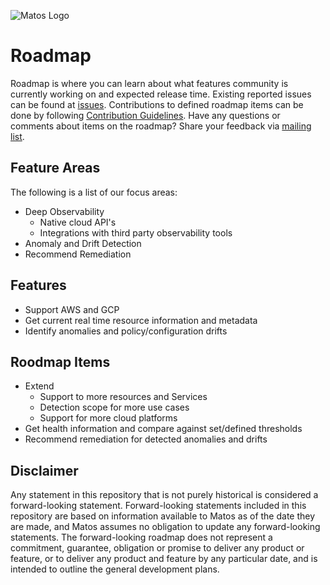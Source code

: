 ![Matos Logo](../images/matos-logo.png)
# Roadmap

Roadmap is where you can learn about what features community is currently working on and expected release time. Existing reported issues can be found at [issues][MatosIssues]. Contributions to defined roadmap items can be done by following [Contribution Guidelines][ContributionGuidelines]. Have any questions or comments about items on the roadmap? Share your feedback via [mailing list][MatosMailingList].

## Feature Areas

The following is a list of our focus areas:

- Deep Observability
  - Native cloud API's
  - Integrations with third party observability tools
- Anomaly and Drift Detection
- Recommend Remediation

## Features

- Support AWS and GCP
- Get current real time resource information and metadata
- Identify anomalies and policy/configuration drifts

## Roodmap Items

- Extend
  - Support to more resources and Services
  - Detection scope for more use cases
  - Support for more cloud platforms
- Get health information and compare against set/defined thresholds
- Recommend remediation for detected anomalies and drifts

## Disclaimer

Any statement in this repository that is not purely historical is considered a forward-looking statement. Forward-looking statements included in this repository are based on information available to Matos as of the date they are made, and Matos assumes no obligation to update any forward-looking statements. The forward-looking roadmap does not represent a commitment, guarantee, obligation or promise to deliver any product or feature, or to deliver any product and feature by any particular date, and is intended to outline the general development plans.

[MatosMailingList]: mailto:matos-community+subscribe@cloudmatos.com
[ContributionGuidelines]: ./docs/CONTRIBUTION_GUIDELINES.md
[MatosIssues]: https://github.com/cloudmatos/matos/issues
